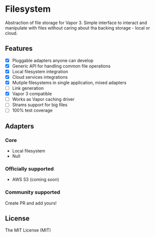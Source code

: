 # Filesystem

Abstraction of file storage for Vapor 3. Simple interface to interact and manipulate with files without caring about tha backing storage - local or cloud.

## Features

- [x] Pluggable adapters anyone can develop
- [x] Generic API for handling common file operations
- [x] Local filesystem integration
- [x] Cloud services integrations
- [x] Mutiple filesystems in single application, mixed adapters
- [ ] Link generation
- [x] Vapor 3 compatible
- [ ] Works as Vapor caching driver
- [ ] Strams support for big files
- [ ] 100% test coverage

## Adapters

### Core
- Local filesystem
- Null

### Officially supported
- AWS S3 (coming soon)

### Community supported
Create PR and add yours!

## License
The MIT License (MIT)
